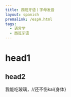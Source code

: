 ```yaml
---
title: 西班牙语丨字母发音
layout: spanish
premalink: /espA.html
tags:
  - 语言学
  - 西班牙语
---
```


# head1

## head2

我能吃玻璃，//还不伤kai{身体}

